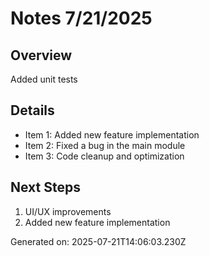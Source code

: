 # Notes 7/21/2025

## Overview
Added unit tests

## Details
- Item 1: Added new feature implementation
- Item 2: Fixed a bug in the main module
- Item 3: Code cleanup and optimization

## Next Steps
1. UI/UX improvements
2. Added new feature implementation

Generated on: 2025-07-21T14:06:03.230Z
